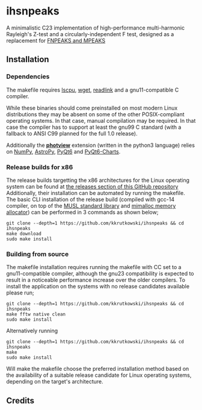 # ihsnpeaks
A minimalistic C23 implementation of high-performance multi-harmonic Rayleigh's Z-test and a circularly-independent F test, designed as a replacement for [FNPEAKS and MPEAKS](http://helas.astro.uni.wroc.pl/deliverables.php?active=fnpeaks)

## Installation
### Dependencies
The makefile requires [lscpu](https://man7.org/linux/man-pages/man1/lscpu.1.html), [wget](https://www.gnu.org/software/wget/), [readlink](https://www.gnu.org/software/coreutils/manual/html_node/readlink-invocation.html#readlink-invocation) and a gnu11-compatible C compiler. 

While these binaries should come preinstalled on most modern Linux distributions they may be absent on some of the other POSIX-compliant operating systems. In that case, manual compilation may be required. In that case the compiler has to support at least the gnu99 C standard (with a fallback to ANSI C99 planned for the full 1.0 release).

Additionally the [**photview**](https://github.com/kkrutkowski/ihsnpeaks/blob/main/src/photview) extension (written in the python3 language) relies on [NumPy](https://pypi.org/project/numpy/), [AstroPy](https://pypi.org/project/astropy/), [PyQt6](https://pypi.org/project/PyQt6/) and [PyQt6-Charts](https://pypi.org/project/PyQt6-Charts/).
### Release builds for x86
The release builds targetting the x86 architectures for the Linux operating system can be found at [the releases section of this GitHub repository](https://github.com/kkrutkowski/ihsnpeaks/releases)
Additionally, their installation can be automated by running the makefile. The basic CLI installation of the release build (compiled with gcc-14 compiler, on top of the [MUSL standard library](https://musl.libc.org/) and [mimalloc memory allocator](https://github.com/microsoft/mimalloc)) can be performed in 3 commands as shown below;
```
git clone --depth=1 https://github.com/kkrutkowski/ihsnpeaks && cd ihsnpeaks
make download
sudo make install
```
### Building from source
The makefile installation requires running the makefile with CC set to a gnu11-compatible compiler, although the gnu23 compatibility is expected to result in a noticeable performance increase over the older compilers. To install the application on the systems with no release candidates available please run;
```
git clone --depth=1 https://github.com/kkrutkowski/ihsnpeaks && cd ihsnpeaks
make fftw native clean
sudo make install
```

Alternatively running
```
git clone --depth=1 https://github.com/kkrutkowski/ihsnpeaks && cd ihsnpeaks
make
sudo make install
```
Will make the makefile choose the preferred installation method based on the availability of a suitable release candidate for Linux operating systems, depending on the target's architecture.
## Credits
